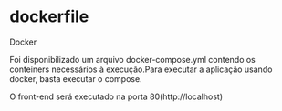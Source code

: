 # dockerfile

Docker

Foi disponibilizado um arquivo docker-compose.yml contendo os conteiners necessários à execução.Para executar a aplicação usando docker, basta executar o compose.

O front-end será executado na porta 80(http://localhost)
